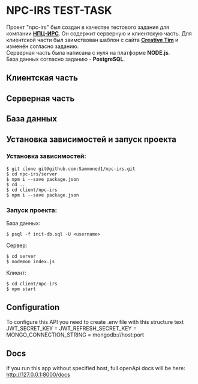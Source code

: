 # NPC-IRS TEST-TASK

Проект "npc-irs" был создан в качестве тестового задания 
для компании [**НПЦ-ИРС**](http://npcirs.ru/). 
Он содержит серверную и клиентскую часть. Для клиентской части был заимствован 
шаблон с сайта [**Creative Tim**](https://www.creative-tim.com/) и изменён согласно заданию.  
Серверная часть была написана с нуля на платформе **NODE.js**.  
База данных согласно заданию - **PostgreSQL**.

## Клиентская часть

## Серверная часть

## База данных

## Установка зависимостей и запуск проекта

### Установка зависимостей:

```shell
$ git clone git@github.com:Sammoned1/npc-irs.git
$ cd npc-irs/server
$ npm i --save package.json
$ cd ..
$ cd client/npc-irs
$ npm i --save package.json
```

### Запуск проекта:
База данных:  

```shell
$ psql -f init-db.sql -U <username>
```

Сервер:
```shell
$ cd server
$ nodemon index.js
```
Клиент:
```shell
$ cd client/npc-irs
$ npm start
```

## Configuration
To configure this API you need to create .env file with this structure
text
JWT_SECRET_KEY = <secret key here>
JWT_REFRESH_SECRET_KEY = <secret key here>
MONGO_CONNECTION_STRING = mongodb://host:port

## Docs
If you run this app without specified host, full openApi docs will be here:
http://127.0.0.1:8000/docs